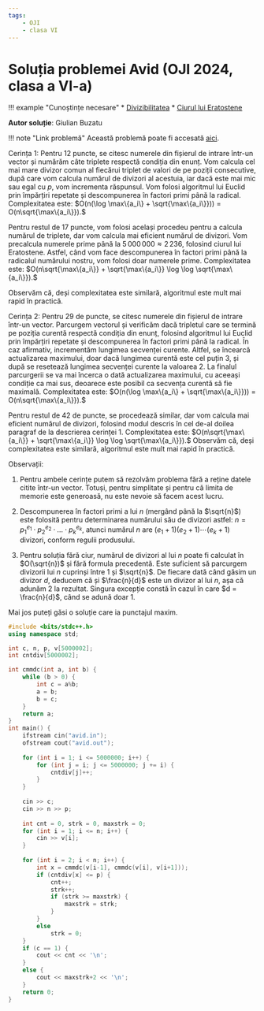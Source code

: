 ```yaml
---
tags:
    - OJI
    - clasa VI
---
```


# Soluția problemei Avid (OJI 2024, clasa a VI-a)

!!! example "Cunoștințe necesare"
    * [Divizibilitatea](https://edu.roalgo.ro/usor/divisibility/)
    * [Ciurul lui Eratostene](https://edu.roalgo.ro/usor/sieve/)

**Autor soluție**: Giulian Buzatu

!!! note "Link problemă"
    Această problemă poate fi accesată [aici](https://kilonova.ro/problems/2514/).

Cerința 1: Pentru 12 puncte, se citesc numerele din fișierul de intrare într-un vector și numărăm câte triplete respectă condiția din enunț. Vom calcula cel mai mare divizor comun al fiecărui triplet de valori de pe poziții consecutive, după care vom calcula numărul de divizori al acestuia, iar dacă este mai mic sau egal cu $p$, vom incrementa răspunsul. Vom folosi algoritmul lui Euclid prin împărțiri repetate și descompunerea în factori primi până la radical. Complexitatea este: $O(n(\log \max\{a_i\} + \sqrt{\max\{a_i\}})) = O(n\sqrt{\max\{a_i\}}).$

Pentru restul de 17 puncte, vom folosi același procedeu pentru a calcula numărul de triplete, dar vom calcula mai eficient numărul de divizori. Vom precalcula numerele prime până la $5\,000\,000 \approx 2\,236$, folosind ciurul lui Eratostene. Astfel, când vom face descompunerea în factori primi până la radicalul numărului nostru, vom folosi doar numerele prime. Complexitatea este: $O(n\sqrt{\max\{a_i\}} + \sqrt{\max\{a_i\}} \log \log \sqrt{\max\{a_i\}}).$

Observăm că, deși complexitatea este similară, algoritmul este mult mai rapid în practică.

Cerința 2: Pentru 29 de puncte, se citesc numerele din fișierul de intrare într-un vector. Parcurgem vectorul și verificăm dacă tripletul care se termină pe poziția curentă respectă condiția din enunț, folosind algoritmul lui Euclid prin împărțiri repetate și descompunerea în factori primi până la radical. În caz afirmativ, incrementăm lungimea secvenței curente. Altfel, se încearcă actualizarea maximului, doar dacă lungimea curentă este cel puțin 3, și după se resetează lungimea secvenței curente la valoarea 2. La finalul parcurgerii se va mai încerca o dată actualizarea maximului, cu aceeași condiție ca mai sus, deoarece este posibil ca secvența curentă să fie maximală. Complexitatea este: $O(n(\log \max\{a_i\} + \sqrt{\max\{a_i\}})) = O(n\sqrt{\max\{a_i\}}).$

Pentru restul de 42 de puncte, se procedează similar, dar vom calcula mai eficient numărul de divizori, folosind modul descris în cel de-al doilea paragraf de la descrierea cerinței 1. Complexitatea este: $O(n\sqrt{\max\{a_i\}} + \sqrt{\max\{a_i\}} \log \log \sqrt{\max\{a_i\}}).$ Observăm că, deși complexitatea este similară, algoritmul este mult mai rapid în practică.

Observații:

1. Pentru ambele cerințe putem să rezolvăm problema fără a reține datele citite într-un vector. Totuși, pentru simplitate și pentru că limita de memorie este generoasă, nu este nevoie să facem acest lucru.

2. Descompunerea în factori primi a lui $n$ (mergând până la $\sqrt{n}$) este folosită pentru determinarea numărului său de divizori astfel: $n = p_1^{e_1} \cdot p_2^{e_2} \cdot \ldots \cdot p_k^{e_k},$ atunci numărul $n$ are $(e_1 + 1)(e_2 + 1) \cdots (e_k + 1)$ divizori, conform regulii produsului.

3. Pentru soluția fără ciur, numărul de divizori al lui $n$ poate fi calculat în $O(\sqrt{n})$ și fără formula precedentă. Este suficient să parcurgem divizorii lui $n$ cuprinși între $1$ și $\sqrt{n}$. De fiecare dată când găsim un divizor $d$, deducem că și $\frac{n}{d}$ este un divizor al lui $n$, așa că adunăm $2$ la rezultat. Singura excepție constă în cazul în care $d = \frac{n}{d}$, când se adună doar $1$.

Mai jos puteți găsi o soluție care ia punctajul maxim.

```cpp
#include <bits/stdc++.h>
using namespace std;

int c, n, p, v[5000002];
int cntdiv[5000002];

int cmmdc(int a, int b) {
    while (b > 0) {
        int c = a%b;
        a = b;
        b = c;
    }
    return a; 
}
int main() {
    ifstream cin("avid.in");
    ofstream cout("avid.out");
    
    for (int i = 1; i <= 5000000; i++) {
        for (int j = i; j <= 5000000; j += i) {
            cntdiv[j]++;
        }
    }
            
    cin >> c;
    cin >> n >> p;
    
    int cnt = 0, strk = 0, maxstrk = 0;
    for (int i = 1; i <= n; i++) {
        cin >> v[i];
    }
    
    for (int i = 2; i < n; i++) {
        int x = cmmdc(v[i-1], cmmdc(v[i], v[i+1]));
        if (cntdiv[x] <= p) {
            cnt++;
            strk++;
            if (strk >= maxstrk) {
                maxstrk = strk;
            }
        }
        else
            strk = 0;
    }
    if (c == 1) {
        cout << cnt << '\n';
    }
    else {
        cout << maxstrk+2 << '\n';
    }
    return 0;
}
```